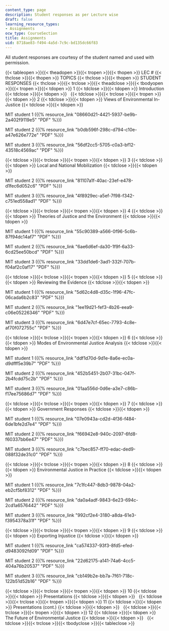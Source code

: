 ```yaml
---
content_type: page
description: Student responses as per Lecture wise
draft: false
learning_resource_types:
- Assignments
ocw_type: CourseSection
title: Assignments
uid: 8718ae83-f494-4a5d-7c9c-bd135dc66f83
---
```

All student responses are courtesy of the student named and used with permission.

{{< tableopen >}}{{< theadopen >}}{{< tropen >}}{{< thopen >}}
LEC #
{{< thclose >}}{{< thopen >}}
TOPICS
{{< thclose >}}{{< thopen >}}
STUDENT RESPONSES
{{< thclose >}}{{< trclose >}}{{< theadclose >}}{{< tbodyopen >}}{{< tropen >}}{{< tdopen >}}
1
{{< tdclose >}}{{< tdopen >}}
Introduction
{{< tdclose >}}{{< tdopen >}}
 
{{< tdclose >}}{{< trclose >}}{{< tropen >}}{{< tdopen >}}
2
{{< tdclose >}}{{< tdopen >}}
Views of Environmental In-Justice
{{< tdclose >}}{{< tdopen >}}

MIT student 1 ({{% resource_link "08660d21-4421-5937-be9b-2a402f9119e5" "PDF" %}})

MIT student 2 ({{% resource_link "b0db596f-298c-d794-c10e-a47e626e772e" "PDF" %}})

MIT student 3 ({{% resource_link "56df2cc5-5705-c0a3-bf12-43518c4569ac" "PDF" %}})

{{< tdclose >}}{{< trclose >}}{{< tropen >}}{{< tdopen >}}
3
{{< tdclose >}}{{< tdopen >}}
Local and National Mobilization
{{< tdclose >}}{{< tdopen >}}

MIT student 2 ({{% resource_link "81107a1f-40ac-23ef-e478-d1fec6d052c6" "PDF" %}})

MIT student 3 ({{% resource_link "4f8929ec-a5ef-7f98-f342-c751ed558ad1" "PDF" %}})

{{< tdclose >}}{{< trclose >}}{{< tropen >}}{{< tdopen >}}
4
{{< tdclose >}}{{< tdopen >}}
Theories of Justice and the Environment
{{< tdclose >}}{{< tdopen >}}

MIT student 1 ({{% resource_link "55c90389-a566-0f96-5c6b-87f94dc14af7" "PDF" %}})

MIT student 2 ({{% resource_link "6ae6d6ef-da30-1f9f-6a33-6cd25ee50bcd" "PDF" %}})

MIT student 3 ({{% resource_link "33dd1de6-3ad1-332f-707b-f04af2c0af17" "PDF" %}})

{{< tdclose >}}{{< trclose >}}{{< tropen >}}{{< tdopen >}}
5
{{< tdclose >}}{{< tdopen >}}
Reviewing the Evidence
{{< tdclose >}}{{< tdopen >}}

MIT student 1 ({{% resource_link "5d62c4d8-d35c-1f96-47fc-06cada6b2c83" "PDF" %}})

MIT student 2 ({{% resource_link "1ee19d21-fef3-4b26-eea9-c06e05226346" "PDF" %}})

MIT student 3 ({{% resource_link "6d47e7cf-65ec-7793-4c8e-af70f072755c" "PDF" %}})

{{< tdclose >}}{{< trclose >}}{{< tropen >}}{{< tdopen >}}
6
{{< tdclose >}}{{< tdopen >}}
Modes of Environmental Justice Analysis
{{< tdclose >}}{{< tdopen >}}

MIT student 1 ({{% resource_link "ddf1d70d-9d1e-8a6e-ec0a-d9dfff5e39b7" "PDF" %}})

MIT student 2 ({{% resource_link "452b5451-2b07-31bc-047f-2b4fcdd75c2b" "PDF" %}})

MIT student 3 ({{% resource_link "01aa556d-0d6e-a3e7-c86b-f17ee75686d7" "PDF" %}})

{{< tdclose >}}{{< trclose >}}{{< tropen >}}{{< tdopen >}}
7
{{< tdclose >}}{{< tdopen >}}
Government Responses
{{< tdclose >}}{{< tdopen >}}

MIT student 1 ({{% resource_link "07e0943a-cd2d-4f36-f484-6de1bfe2d7e4" "PDF" %}})

MIT student 2 ({{% resource_link "f66942e8-940c-2097-6fd8-f60337bb6e47" "PDF" %}})

MIT student 3 ({{% resource_link "c7bec857-ff70-edac-ded9-088f32de31c0" "PDF" %}})

{{< tdclose >}}{{< trclose >}}{{< tropen >}}{{< tdopen >}}
8
{{< tdclose >}}{{< tdopen >}}
Environmental Justice in Practice
{{< tdclose >}}{{< tdopen >}}

MIT student 1 ({{% resource_link "7c1fc447-8db3-9878-04a2-eb2cf5bf8312" "PDF" %}})

MIT student 2 ({{% resource_link "da0a4adf-9843-6e23-694c-2cd1a6576442" "PDF" %}})

MIT student 3 ({{% resource_link "992cf2e4-3180-a8da-61e3-f3954378a31f" "PDF" %}})

{{< tdclose >}}{{< trclose >}}{{< tropen >}}{{< tdopen >}}
9
{{< tdclose >}}{{< tdopen >}}
Exporting Injustice
{{< tdclose >}}{{< tdopen >}}

MIT student 1 ({{% resource_link "ca574337-93f3-8fd5-efed-d9483092fd09" "PDF" %}})

MIT student 2 ({{% resource_link "22d62175-a141-74a6-4cc5-404a76b20537" "PDF" %}})

MIT student 3 ({{% resource_link "cb149b2e-bb7a-7f61-718c-122b51d52b16" "PDF" %}})

{{< tdclose >}}{{< trclose >}}{{< tropen >}}{{< tdopen >}}
10
{{< tdclose >}}{{< tdopen >}}
Presentations
{{< tdclose >}}{{< tdopen >}}
 
{{< tdclose >}}{{< trclose >}}{{< tropen >}}{{< tdopen >}}
11
{{< tdclose >}}{{< tdopen >}}
Presentations (cont.)
{{< tdclose >}}{{< tdopen >}}
 
{{< tdclose >}}{{< trclose >}}{{< tropen >}}{{< tdopen >}}
12
{{< tdclose >}}{{< tdopen >}}
The Future of Environmental Justice
{{< tdclose >}}{{< tdopen >}}
 
{{< tdclose >}}{{< trclose >}}{{< tbodyclose >}}{{< tableclose >}}